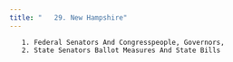 ```yaml
---
title: "   29. New Hampshire"
---
```



       1. Federal Senators And Congresspeople, Governors,
       2. State Senators Ballot Measures And State Bills
